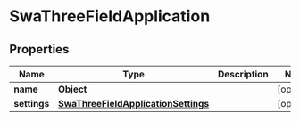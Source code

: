 

# SwaThreeFieldApplication


## Properties

| Name | Type | Description | Notes |
|------------ | ------------- | ------------- | -------------|
|**name** | **Object** |  |  [optional] |
|**settings** | [**SwaThreeFieldApplicationSettings**](SwaThreeFieldApplicationSettings.md) |  |  [optional] |



